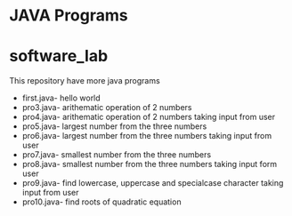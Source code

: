 # JAVA Programs
# software_lab
This repository have more java programs
- first.java- hello world
- pro3.java- arithematic operation of 2 numbers
- pro4.java- arithematic operation of 2 numbers taking input from user
- pro5.java- largest number from the three numbers
- pro6.java- largest number from the three numbers taking input from user
- pro7.java- smallest number from the three numbers
- pro8.java- smallest number from the three numbers taking input form user
- pro9.java- find lowercase, uppercase and specialcase character taking input from user
- pro10.java- find roots of quadratic equation
